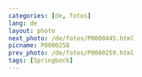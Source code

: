```yaml
---
categories: [de, fotos]
lang: de
layout: photo
next_photo: /de/fotos/P0000445.html
picname: P0000258
prev_photo: /de/fotos/P0000259.html
tags: [Springbock]
---
```

